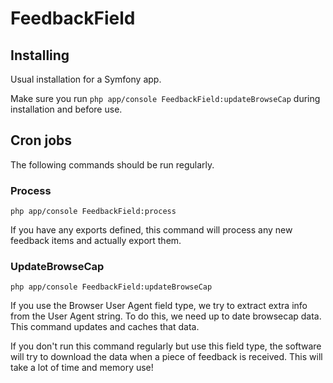 # FeedbackField


## Installing

Usual installation for a Symfony app.

Make sure you run ````php app/console FeedbackField:updateBrowseCap```` during installation and before use.

## Cron jobs

The following commands should be run regularly.

### Process

    php app/console FeedbackField:process

If you have any exports defined, this command will process any new feedback items and actually export them.

### UpdateBrowseCap

    php app/console FeedbackField:updateBrowseCap

If you use the Browser User Agent field type, we try to extract extra info from the User Agent string. To do this, we need up to date browsecap data. This command updates and caches that data.

If you don't run this command regularly but use this field type, the software will try to download the data when a piece of feedback is received. This will take a lot of time and memory use!




